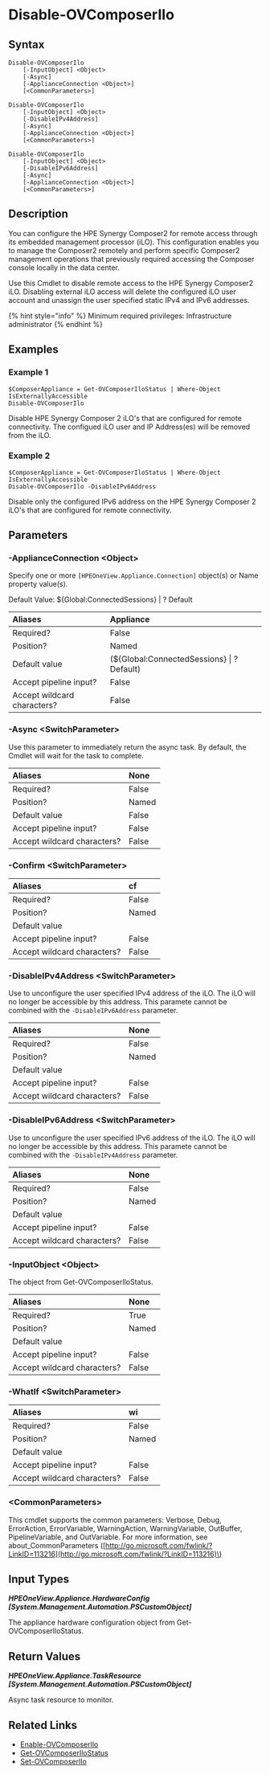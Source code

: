 ﻿---
description: Disable HPE Synergy Composer2 iLO remote connectivity.
---

# Disable-OVComposerIlo

## Syntax

```text
Disable-OVComposerIlo
    [-InputObject] <Object>
    [-Async]
    [-ApplianceConnection <Object>]
    [<CommonParameters>]
```

```text
Disable-OVComposerIlo
    [-InputObject] <Object>
    [-DisableIPv4Address]
    [-Async]
    [-ApplianceConnection <Object>]
    [<CommonParameters>]
```

```text
Disable-OVComposerIlo
    [-InputObject] <Object>
    [-DisableIPv6Address]
    [-Async]
    [-ApplianceConnection <Object>]
    [<CommonParameters>]
```

## Description

You can configure the HPE Synergy Composer2 for remote access through its embedded management processor (iLO). This configuration enables you to manage the Composer2 remotely and perform specific Composer2 management operations that previously required accessing the Composer console locally in the data center.

Use this Cmdlet to disable remote access to the HPE Synergy Composer2 iLO.  Disabling external iLO access will delete the configured iLO user account and unassign the user specified static IPv4 and IPv6 addresses.

{% hint style="info" %}
Minimum required privileges: Infrastructure administrator
{% endhint %}

## Examples

###  Example 1 

```text
$ComposerAppliance = Get-OVComposerIloStatus | Where-Object IsExternallyAccessible
Disable-OVComposerIlo

```

Disable HPE Synergy Composer 2 iLO's that are configured for remote connectivity.  The configued iLO user and IP Address(es) will be removed from the iLO.

###  Example 2 

```text
$ComposerAppliance = Get-OVComposerIloStatus | Where-Object IsExternallyAccessible
Disable-OVComposerIlo -DisableIPv6Address

```

Disable only the configured IPv6 address on the HPE Synergy Composer 2 iLO's that are configured for remote connectivity.

## Parameters

### -ApplianceConnection &lt;Object&gt;

Specify one or more `[HPEOneView.Appliance.Connection]` object(s) or Name property value(s).

Default Value: ${Global:ConnectedSessions} | ? Default

| Aliases | Appliance |
| :--- | :--- |
| Required? | False |
| Position? | Named |
| Default value | (${Global:ConnectedSessions} &vert; ? Default) |
| Accept pipeline input? | False |
| Accept wildcard characters? | False |

### -Async &lt;SwitchParameter&gt;

Use this parameter to immediately return the async task.  By default, the Cmdlet will wait for the task to complete.

| Aliases | None |
| :--- | :--- |
| Required? | False |
| Position? | Named |
| Default value | False |
| Accept pipeline input? | False |
| Accept wildcard characters? | False |

### -Confirm &lt;SwitchParameter&gt;



| Aliases | cf |
| :--- | :--- |
| Required? | False |
| Position? | Named |
| Default value |  |
| Accept pipeline input? | False |
| Accept wildcard characters? | False |

### -DisableIPv4Address &lt;SwitchParameter&gt;

Use to unconfigure the user specified IPv4 address of the iLO.  The iLO will no longer be accessible by this address.  This paramete cannot be combined with the `-DisableIPv6Address` parameter.

| Aliases | None |
| :--- | :--- |
| Required? | False |
| Position? | Named |
| Default value |  |
| Accept pipeline input? | False |
| Accept wildcard characters? | False |

### -DisableIPv6Address &lt;SwitchParameter&gt;

Use to unconfigure the user specified IPv6 address of the iLO.  The iLO will no longer be accessible by this address.  This paramete cannot be combined with the `-DisableIPv4Address` parameter.

| Aliases | None |
| :--- | :--- |
| Required? | False |
| Position? | Named |
| Default value |  |
| Accept pipeline input? | False |
| Accept wildcard characters? | False |

### -InputObject &lt;Object&gt;

The object from Get-OVComposerIloStatus.

| Aliases | None |
| :--- | :--- |
| Required? | True |
| Position? | Named |
| Default value |  |
| Accept pipeline input? | False |
| Accept wildcard characters? | False |

### -WhatIf &lt;SwitchParameter&gt;



| Aliases | wi |
| :--- | :--- |
| Required? | False |
| Position? | Named |
| Default value |  |
| Accept pipeline input? | False |
| Accept wildcard characters? | False |

### &lt;CommonParameters&gt;

This cmdlet supports the common parameters: Verbose, Debug, ErrorAction, ErrorVariable, WarningAction, WarningVariable, OutBuffer, PipelineVariable, and OutVariable. For more information, see about\_CommonParameters \([http://go.microsoft.com/fwlink/?LinkID=113216](http://go.microsoft.com/fwlink/?LinkID=113216)\)

## Input Types

_**HPEOneView.Appliance.HardwareConfig [System.Management.Automation.PSCustomObject]**_

The appliance hardware configuration object from Get-OVComposerIloStatus.

## Return Values

_**HPEOneView.Appliance.TaskResource [System.Management.Automation.PSCustomObject]**_

Async task resource to monitor.

## Related Links

* [Enable-OVComposerIlo](enable-ovcomposerilo.md)
* [Get-OVComposerIloStatus](get-ovcomposerilostatus.md)
* [Set-OVComposerIlo](set-ovcomposerilo.md)
